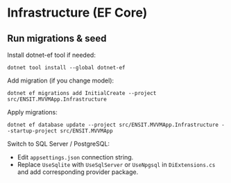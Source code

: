 # Infrastructure (EF Core)

## Run migrations & seed
Install dotnet-ef tool if needed:
```
dotnet tool install --global dotnet-ef
```

Add migration (if you change model):
```
dotnet ef migrations add InitialCreate --project src/ENSIT.MVVMApp.Infrastructure
```

Apply migrations:
```
dotnet ef database update --project src/ENSIT.MVVMApp.Infrastructure --startup-project src/ENSIT.MVVMApp
```

Switch to SQL Server / PostgreSQL:
- Edit `appsettings.json` connection string.
- Replace `UseSqlite` with `UseSqlServer` or `UseNpgsql` in `DiExtensions.cs` and add corresponding provider package.
